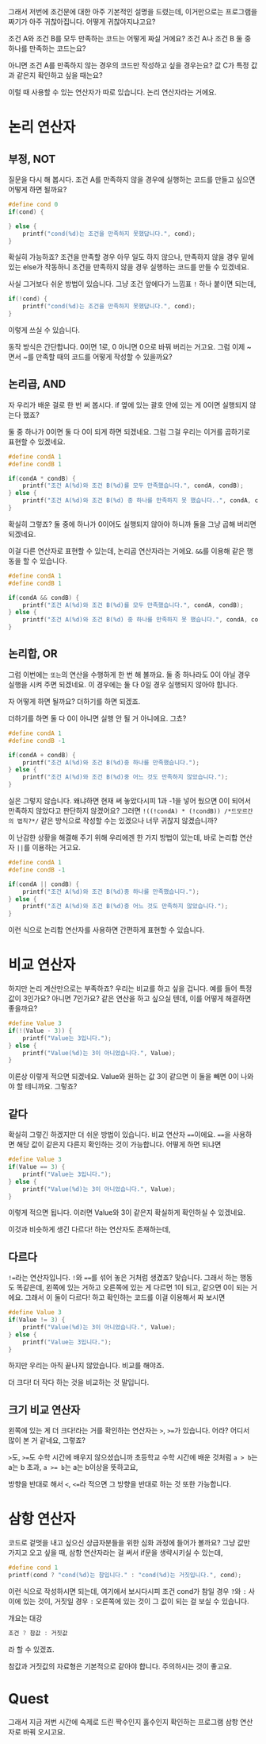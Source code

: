그래서 저번에 조건문에 대한 아주 기본적인 설명을 드렸는데,
이거만으로는 프로그램을 짜기가 아주 귀찮아집니다.
어떻게 귀찮아지냐고요?

조건 A와 조건 B를 모두 만족하는 코드는 어떻게 짜실 거에요?
조건 A나 조건 B 둘 중 하나를 만족하는 코드는요?

아니면 조건 A를 만족하지 않는 경우의 코드만 작성하고 싶을 경우는요?
값 C가 특정 값과 같은지 확인하고 싶을 때는요?

이럴 때 사용할 수 있는 연산자가 따로 있습니다.
논리 연산자라는 거에요.
# 논리 연산자
## 부정, NOT
질문을 다시 해 봅시다. 
조건 A를 만족하지 않을 경우에 실행하는 코드를 만들고 싶으면 어떻게 하면 될까요?

```c
#define cond 0
if(cond) {

} else {
    printf("cond(%d)는 조건을 만족하지 못했답니다.", cond);
}
```

확실히 가능하죠?
조건을 만족할 경우 아무 일도 하지 않으나,
만족하지 않을 경우 밑에 있는 else가 작동하니
조건을 만족하지 않을 경우 실행하는 코드를 만들 수 있겠네요.

사실 그거보다 쉬운 방법이 있습니다.
그냥 조건 앞에다가 느낌표 `!` 하나 붙이면 되는데,

```c
if(!cond) {
    printf("cond(%d)는 조건을 만족하지 못했답니다.", cond);
}
```

이렇게 쓰실 수 있습니다.

동작 방식은 간단합니다.
0이면 1로, 0 아니면 0으로 바꿔 버리는 거고요.
그럼 이제 ~ 면서 ~를 만족할 때의 코드를 어떻게 작성할 수 있을까요?
## 논리곱, AND
자 우리가 배운 걸로 한 번 써 봅시다.
if 옆에 있는 괄호 안에 있는 게 0이면 실행되지 않는다 했죠?

둘 중 하나가 0이면 둘 다 0이 되게 하면 되겠네요.
그럼 그걸 우리는 이거를 곱하기로 표현할 수 있겠네요.

```c
#define condA 1
#define condB 1

if(condA * condB) {
    printf("조건 A(%d)와 조건 B(%d)를 모두 만족했습니다.", condA, condB);
} else {
    printf("조건 A(%d)와 조건 B(%d) 중 하나를 만족하지 못 했습니다..", condA, condB);
}
```

확실히 그렇죠? 둘 중에 하나가 0이어도 실행되지 않아야 하니까
둘을 그냥 곱해 버리면 되겠네요.

이걸 다른 연산자로 표현할 수 있는데, 논리곱 연산자라는 거에요.
`&&`를 이용해 같은 행동을 할 수 있습니다.
```c
#define condA 1
#define condB 1

if(condA && condB) {
    printf("조건 A(%d)와 조건 B(%d)를 모두 만족했습니다.", condA, condB);
} else {
    printf("조건 A(%d)와 조건 B(%d) 중 하나를 만족하지 못 했습니다.", condA, condB);
}
```
## 논리합, OR
그럼 이번에는 `또는`의 연산을 수행하게 한 번 해 볼까요.
둘 중 하나라도 0이 아닐 경우 실행을 시켜 주면 되겠네요.
이 경우에는 둘 다 0일 경우 실행되지 않아야 합니다.

자 어떻게 하면 될까요?
더하기를 하면 되겠죠.

더하기를 하면 둘 다 0이 아니면 실행 안 될 거 아니에요. 그쵸?

```c
#define condA 1
#define condB -1

if(condA + condB) {
    printf("조건 A(%d)와 조건 B(%d)중 하나를 만족했습니다.");
} else {
    printf("조건 A(%d)와 조건 B(%d)중 어느 것도 만족하지 않았습니다.");
}
```

실은 그렇지 않습니다.
왜냐하면 현재 써 놓았다시피 1과 -1을 넣어 뒀으면 0이 되어서 만족하지 않았다고 판단하지 않겠어요?
그러면 `!((!condA) * (!condB)) /*드모르간의 법칙?*/` 같은 방식으로 작성할 수는 있겠으나 너무 귀찮지 않겠습니까?

이 난감한 상황을 해결해 주기 위해 우리에겐 한 가지 방법이 있는데,
바로 논리합 연산자 `||`를 이용하는 거고요.

```c
#define condA 1
#define condB -1

if(condA || condB) {
    printf("조건 A(%d)와 조건 B(%d)중 하나를 만족했습니다.");
} else {
    printf("조건 A(%d)와 조건 B(%d)중 어느 것도 만족하지 않았습니다.");
}
```

이런 식으로 논리합 연산자를 사용하면 간편하게 표현할 수 있습니다.
# 비교 연산자
하지만 논리 계산만으로는 부족하죠?
우리는 비교를 하고 싶을 겁니다.
예를 들어 특정 값이 3인가요? 아니면 7인가요? 같은 연산을 하고 싶으실 텐데,
이를 어떻게 해결하면 좋을까요?

```c
#define Value 3
if(!(Value - 3)) {
    printf("Value는 3입니다.");
} else {
    printf("Value(%d)는 3이 아니었습니다.", Value);
}
```

이론상 이렇게 적으면 되겠네요.
Value와 원하는 값 3이 같으면 이 둘을 빼면 0이 나와야 할 테니까요.
그렇죠?

## 같다
확실히 그렇긴 하겠지만 더 쉬운 방법이 있습니다.
비교 연산자 `==`이에요.
`==`을 사용하면 해당 값이 같은지 다른지 확인하는 것이 가능합니다.
어떻게 하면 되냐면

```c
#define Value 3
if(Value == 3) {
    printf("Value는 3입니다.");
} else {
    printf("Value(%d)는 3이 아니었습니다.", Value);
}
```

이렇게 적으면 됩니다.
이러면 Value와 3이 같은지 확실하게 확인하실 수 있겠네요.

이것과 비슷하게 생긴 다르다! 하는 연산자도 존재하는데,
## 다르다
`!=`라는 연산자입니다.
`!`와 `==`를 섞어 놓은 거처럼 생겼죠?
맞습니다. 그래서 하는 행동도 똑같은데,
왼쪽에 있는 거하고 오른쪽에 있는 게 다르면 1이 되고, 같으면 0이 되는 거에요.
그래서 이 둘이 다르다! 하고 확인하는 코드를 이걸 이용해서 짜 보시면

```c
#define Value 3
if(Value != 3) {
    printf("Value(%d)는 3이 아니었습니다.", Value);
} else {
    printf("Value는 3입니다.");
}
```

하지만 우리는 아직 끝나지 않았습니다.
비교를 해야죠.

더 크다! 더 작다 하는 것을 비교하는 것 말입니다.
## 크기 비교 연산자
왼쪽에 있는 게 더 크다!라는 거를 확인하는 연산자는 `>`, `>=`가 있습니다.
어라? 어디서 많이 본 거 같네요, 그렇죠?

`>`도, `>=`도 수학 시간에 배우지 않으셨습니까
초등학교 수학 시간에 배운 것처럼 `a > b`는 a는 b 초과, `a >= b`는 a는 b이상을 뜻하고요,

방향을 반대로 해서 `<`, `<=`라 적으면 그 방향을 반대로 하는 것 또한 가능합니다.
# 삼항 연산자
코드로 겉멋을 내고 싶으신 상급자분들을 위한 심화 과정에 들어가 볼까요?
그냥 값만 가지고 오고 싶을 때, 삼항 연산자라는 걸 써서 if문을 생략시키실 수 있는데,

```c
#define cond 1
printf(cond ? "cond(%d)는 참입니다." : "cond(%d)는 거짓입니다.", cond);
```

이런 식으로 작성하시면 되는데,
여기에서 보시다시피 조건 cond가 참일 경우 `?`와 `:` 사이에 있는 것이, 거짓일 경우 `:` 오른쪽에 있는 것이 그 값이 되는 걸 보실 수 있습니다.

개요는 대강 
```c
조건 ? 참값 : 거짓값
```
라 할 수 있겠죠.

참값과 거짓값의 자료형은 기본적으로 같아야 합니다.
주의하시는 것이 좋고요.

# Quest
그래서 지금 저번 시간에 숙제로 드린 짝수인지 홀수인지 확인하는 프로그램 삼항 연산자로 바꿔 오시고요.